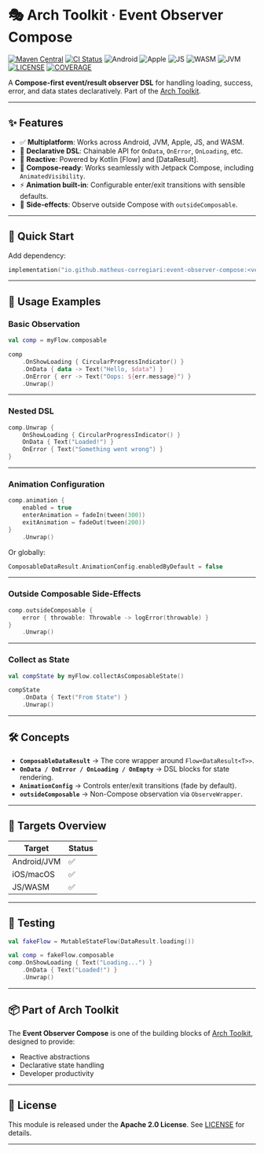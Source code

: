 # 🎭 Arch Toolkit · Event Observer Compose

[![Maven Central][badge-maven]][link-maven]
[![CI Status][badge-ci]][link-ci]
![Android][badge-android]
![Apple][badge-apple]
![JS][badge-js]
![WASM][badge-wasm]
![JVM][badge-jvm]
[![LICENSE][badge-license]][link-license]
[![COVERAGE][badge-coverage]][link-coverage]

A **Compose-first event/result observer DSL** for handling loading, success, error, and data states
declaratively.
Part of the [Arch Toolkit](https://github.com/matheus-corregiari/arch-toolkit).

---

## ✨ Features

* ✅ **Multiplatform**: Works across Android, JVM, Apple, JS, and WASM.
* 🎯 **Declarative DSL**: Chainable API for `OnData`, `OnError`, `OnLoading`, etc.
* 🔄 **Reactive**: Powered by Kotlin \[Flow] and \[DataResult].
* 🎨 **Compose-ready**: Works seamlessly with Jetpack Compose, including `AnimatedVisibility`.
* ⚡ **Animation built-in**: Configurable enter/exit transitions with sensible defaults.
* 🧪 **Side-effects**: Observe outside Compose with `outsideComposable`.

---

## 🚀 Quick Start

Add dependency:

```kotlin
implementation("io.github.matheus-corregiari:event-observer-compose:<version>")
```

---

## 📖 Usage Examples

### Basic Observation

```kotlin
val comp = myFlow.composable

comp
    .OnShowLoading { CircularProgressIndicator() }
    .OnData { data -> Text("Hello, $data") }
    .OnError { err -> Text("Oops: ${err.message}") }
    .Unwrap()
```

---

### Nested DSL

```kotlin
comp.Unwrap {
    OnShowLoading { CircularProgressIndicator() }
    OnData { Text("Loaded!") }
    OnError { Text("Something went wrong") }
}
```

---

### Animation Configuration

```kotlin
comp.animation {
    enabled = true
    enterAnimation = fadeIn(tween(300))
    exitAnimation = fadeOut(tween(200))
}
    .Unwrap()
```

Or globally:

```kotlin
ComposableDataResult.AnimationConfig.enabledByDefault = false
```

---

### Outside Composable Side-Effects

```kotlin
comp.outsideComposable {
    error { throwable: Throwable -> logError(throwable) }
}
    .Unwrap()
```

---

### Collect as State

```kotlin
val compState by myFlow.collectAsComposableState()

compState
    .OnData { Text("From State") }
    .Unwrap()
```

---

## 🛠️ Concepts

* **`ComposableDataResult`** → The core wrapper around `Flow<DataResult<T>>`.
* **`OnData / OnError / OnLoading / OnEmpty`** → DSL blocks for state rendering.
* **`AnimationConfig`** → Controls enter/exit transitions (fade by default).
* **`outsideComposable`** → Non-Compose observation via `ObserveWrapper`.

---

## 🧩 Targets Overview

| Target      | Status |
|-------------|--------|
| Android/JVM | ✅      |
| iOS/macOS   | ✅      |
| JS/WASM     | ✅      |

---

## 🧪 Testing

```kotlin
val fakeFlow = MutableStateFlow(DataResult.loading())

val comp = fakeFlow.composable
comp.OnShowLoading { Text("Loading...") }
    .OnData { Text("Loaded!") }
    .Unwrap()
```

---

## 📦 Part of Arch Toolkit

The **Event Observer Compose** is one of the building blocks
of [Arch Toolkit](https://github.com/matheus-corregiari/arch-toolkit), designed to provide:

* Reactive abstractions
* Declarative state handling
* Developer productivity

---

## 📄 License

This module is released under the **Apache 2.0 License**.
See [LICENSE](../../../LICENSE.md) for details.

---

[link-maven]: https://search.maven.org/artifact/io.github.matheus-corregiari/event-observer-compose

[link-ci]: https://github.com/matheus-corregiari/arch-toolkit/actions/workflows/generate-tag.yml

[link-license]: ../../../LICENSE.md

[link-coverage]: https://codecov.io/gh/matheus-corregiari/arch-toolkit

[badge-android]: http://img.shields.io/badge/-android-6EDB8D.svg?style=flat

[badge-apple]: http://img.shields.io/badge/-apple-000000.svg?style=flat

[badge-js]: http://img.shields.io/badge/-js-F7DF1E.svg?style=flat

[badge-wasm]: http://img.shields.io/badge/-wasm-654FF0.svg?style=flat

[badge-jvm]: http://img.shields.io/badge/-jvm-DB413D.svg?style=flat

[badge-maven]: https://img.shields.io/maven-central/v/io.github.matheus-corregiari/event-observer-compose.svg

[badge-ci]: https://github.com/matheus-corregiari/arch-toolkit/actions/workflows/generate-tag.yml/badge.svg

[badge-license]: https://img.shields.io/github/license/matheus-corregiari/arch-toolkit

[badge-coverage]: https://img.shields.io/codecov/c/github/matheus-corregiari/arch-toolkit
